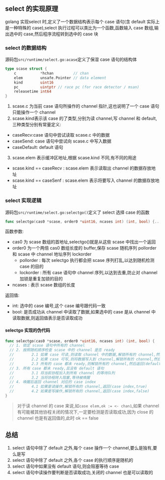 ## select 的实现原理

golang 实现select 时,定义了一个数据结构表示每个 case 语句(含 default 实际上是一种特殊的 case),select 执行过程可以类比为一个函数,函数输入 case 数组,输出选中的 case,然后程序流程转到选中的 case 块



### select 的数据结构

源码包`src/runtime/select.go:acase`定义了保湿 case 语句的结构体

```go
type scase struct {
	c           *hchan         // chan
	elem        unsafe.Pointer // data element
	kind        uint16
	pc          uintptr // race pc (for race detector / msan)
	releasetime int64
}
```

1. scase.c 为当前 case 语句所操作的 channel 指针,这也说明了一个 case 语句只能操作一个 channel
2. scase.kind表示该 case 的了类型,分别为读 channel,写 channel 和 default,三种类型分别有常量定义:

- caseRecv:case 语句中尝试读取 scase.c 中的数据
- caseSend: case 语句中尝试向 scase.c 中写入数据
- caseDefault: default 语句

3. scase.elem 表示缓冲区地址,根据 scase.kind 不同,有不同的用途

- scase.kind == caseRecv : scase.elem 表示读取出 channel 的数据存放地址
- scase.kind == caseSenf : scase.elem 表示将要写入 channel 的数据存放地址

### select 实现逻辑

源码包`src/runtime/select.go:selectgo()`定义了 select 选择 case 的函数

```go
func selectgo(cas0 *scase, order0 *uint16, ncases int) (int, bool) {...}
```

函数参数:

- cas0 为 scase 数组的首地址,selectgo()就是从这些 scase 中找出一个返回
- order0 为一个两倍 cas0 数组长度的 buffer,保存 scase 随机序列 pollorder 和 scase 中 channel 地址序列 lockorder
  - pollorder : 每次 selectgo 执行都会把 scase 序列打乱,以达到随机检测case 的目的
  - lockorder : 所有 case 语句中 channel 序列,以达到去重,防止对 channel 加锁是重复加锁的目的
- ncases : 表示 scase 数组的长度

返回值:

- int: 选中的 case 编号,这个 case 编号跟代码一致
- bool: 是否成功从 channel 中读取了数据,如果选中的 case 是从 channel 中读取数据,则返回值表示是否读取成功

#### selectgo 实现的伪代码

```go
func selectgo(cas0 *scase, order0 *uint16, ncases int) (int, bool) {
  // 1. 锁定 scase 语句中所有的 channel
  // 2. 按照随机顺序检查 scase 中的 channel 是否 ready
  // 		2.1 如果 case 可读,则读取 channel 中的数据,解锁所有的 channel,然后返回(case index,true)
  // 		2.2 如果 case 可写,则将数据写入到 channel,解锁所有的 channel,然后返回(case index,false)
  // 		2.3 所有的 case 都未 ready,则解锁所有的 channel,然后返回(default index,false)
  // 3. 所有 case 都未 ready,且没有 default 语句
  // 		3.1 将当前协程加入到所有 channel 的等待队列
  // 		3.2 当将协程转入阻塞,等待被唤醒
  // 4. 唤醒后返回 channel 对应的 case index
  // 		4.1 如果是读操作,解锁所有的 channel,返回(case index,true)
  // 		4.2 如果是写操作,解锁所有的 channel,返回(case index,false)
}
```

> 对于读 channel 的 case 来说,如`case elem,ok := <- chan1`,如果 channel 有可能被其他协程关闭的情况下,一定要检测是否读取成功,因为 close 的 channel 也是有返回值的,此时 ok == false

## 总结

1. select 语句中除了 default 之外,每个 case 操作一个 channel,要么是独有,要么是写
2. select 语句中除了 default 之外,各个 case 的执行顺序是随机的
3. select 语句中如果没有 default 语句,则会阻塞等待 case
4. select 语句中读操作要判断是否读取成功,关闭的 channel 也是可以读取的

